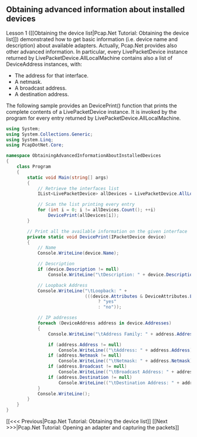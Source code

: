 ## Obtaining advanced information about installed devices

Lesson 1 ([[Obtaining the device list|Pcap.Net Tutorial: Obtaining the device list]]) demonstrated how to get basic information (i.e. device name and description) about available adapters. Actually, Pcap.Net provides also other advanced information. In particular, every LivePacketDevice instance returned by LivePacketDevice.AllLocalMachine contains also a list of DeviceAddress instances, with:
* The address for that interface.
* A netmask.
* A broadcast address.
* A destination address.

The following sample provides an DevicePrint() function that prints the complete contents of a LivePacketDevice instance. It is invoked by the program for every entry returned by LivePacketDevice.AllLocalMachine.

```C#
using System;
using System.Collections.Generic;
using System.Linq;
using PcapDotNet.Core;

namespace ObtainingAdvancedInformationAboutInstalledDevices
{
    class Program
    {
        static void Main(string[] args)
        {
            // Retrieve the interfaces list
            IList<LivePacketDevice> allDevices = LivePacketDevice.AllLocalMachine;

            // Scan the list printing every entry
            for (int i = 0; i != allDevices.Count(); ++i)
                DevicePrint(allDevices[i]);
        }

        // Print all the available information on the given interface
        private static void DevicePrint(IPacketDevice device)
        {
            // Name
            Console.WriteLine(device.Name);

            // Description
            if (device.Description != null)
                Console.WriteLine("\tDescription: " + device.Description);

            // Loopback Address
            Console.WriteLine("\tLoopback: " +
                              (((device.Attributes & DeviceAttributes.Loopback) == DeviceAttributes.Loopback)
                                   ? "yes"
                                   : "no"));

            // IP addresses
            foreach (DeviceAddress address in device.Addresses)
            {
                Console.WriteLine("\tAddress Family: " + address.Address.Family);

                if (address.Address != null)
                    Console.WriteLine(("\tAddress: " + address.Address));
                if (address.Netmask != null)
                    Console.WriteLine(("\tNetmask: " + address.Netmask));
                if (address.Broadcast != null)
                    Console.WriteLine(("\tBroadcast Address: " + address.Broadcast));
                if (address.Destination != null)
                    Console.WriteLine(("\tDestination Address: " + address.Destination));
            }
            Console.WriteLine();
        }
    }
}
```

[[&lt;&lt;&lt; Previous|Pcap.Net Tutorial: Obtaining the device list]] [[Next >>>|Pcap.Net Tutorial: Opening an adapter and capturing the packets]]